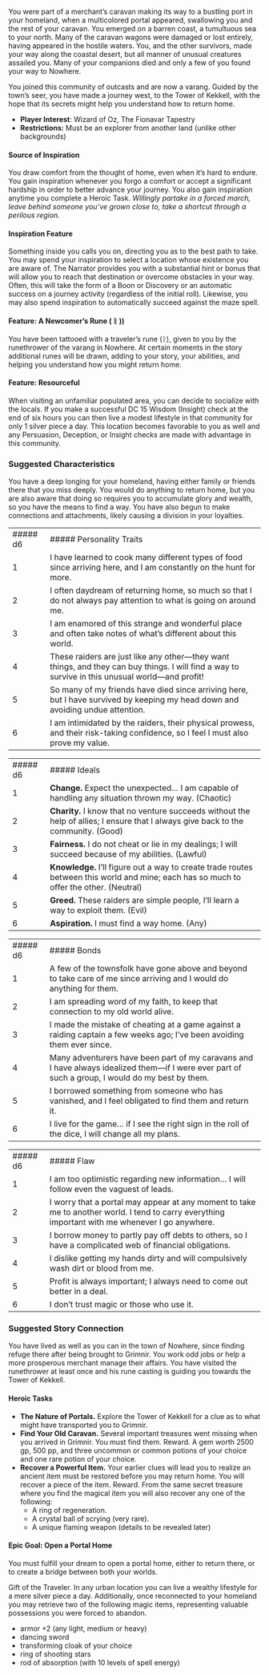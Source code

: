 You were part of a merchant’s caravan making its way to a bustling port in your homeland, when a multicolored portal appeared, swallowing you and the rest of your caravan. You emerged on a barren coast, a tumultuous sea to your north. Many of the caravan wagons were damaged or lost entirely, having appeared in the hostile waters. You, and the other survivors, made your way along the coastal desert, but all manner of unusual creatures assailed you. Many of your companions died and only a few of you found your way to Nowhere.

You joined this community of outcasts and are now a varang. Guided by the town’s seer, you have made a journey west, to the Tower of Kekkell, with the hope that its secrets might help you understand how to return home.

- **Player Interest**: Wizard of Oz, The Fionavar Tapestry 
- **Restrictions:** Must be an explorer from another land (unlike other backgrounds)

#### Source of Inspiration
You draw comfort from the thought of home, even when it’s hard to endure. You gain inspiration whenever you forgo a comfort or accept a significant hardship in order to better advance your journey.  You also gain inspiration anytime you complete a Heroic Task.
*Willingly partake in a forced march, leave behind someone you’ve grown close to, take a shortcut through a perilous region.*

#### Inspiration Feature
Something inside you calls you on, directing you as to the best path to take. You may spend your inspiration to select a location whose existence you are aware of. The Narrator provides you with a substantial hint or bonus that will allow you to reach that destination or overcome obstacles in your way. Often, this will take the form of a Boon or Discovery or an automatic success on a journey activity (regardless of the initial roll). Likewise, you may also spend inspiration to automatically succeed against the maze spell.

#### Feature: A Newcomer’s Rune ( ᚱ ))

You have been tattooed with a traveler’s rune (ᚱ), given to you by the runethrower of the varang in Nowhere. At certain moments in the story additional runes will be drawn, adding to your story, your abilities, and helping you understand how you might return home.

  

#### Feature: Resourceful

When visiting an unfamiliar populated area, you can decide to socialize with the locals. If you make a successful DC 15 Wisdom (Insight) check at the end of six hours you can then live a modest lifestyle in that community for only 1 silver piece a day. This location becomes favorable to you as well and any Persuasion, Deception, or Insight checks are made with advantage in this community.

### Suggested Characteristics

You have a deep longing for your homeland, having either family or friends there that you miss deeply. You would do anything to return home, but you are also aware that doing so requires you to accumulate glory and wealth, so you have the means to find a way. You have also begun to make connections and attachments, likely causing a division in your loyalties.  

  

|   |   |
|---|---|
|##### d6|##### Personality Traits|
|1|I have learned to cook many different types of food since arriving here, and I am constantly on the hunt for more.|
|2|I often daydream of returning home, so much so that I do not always pay attention to what is going on around me.|
|3|I am enamored of this strange and wonderful place and often take notes of what’s different about this world.|
|4|These raiders are just like any other—they want things, and they can buy things. I will find a way to survive in this unusual world—and profit!|
|5|So many of my friends have died since arriving here, but I have survived by keeping my head down and avoiding undue attention.|
|6|I am intimidated by the raiders, their physical prowess, and their risk-taking confidence, so I feel I must also prove my value.|

|   |   |
|---|---|
|##### d6|##### Ideals|
|1|**Change.** Expect the unexpected… I am capable of handling any situation thrown my way. (Chaotic)|
|2|**Charity.** I know that no venture succeeds without the help of allies; I ensure that I always give back to the community. (Good)|
|3|**Fairness.** I do not cheat or lie in my dealings; I will succeed because of my abilities. (Lawful)|
|4|**Knowledge.** I’ll figure out a way to create trade routes between this world and mine; each has so much to offer the other. (Neutral)|
|5|**Greed.** These raiders are simple people, I’ll learn a way to exploit them. (Evil)|
|6|**Aspiration.** I must find a way home. (Any)|

|   |   |
|---|---|
|##### d6|##### Bonds|
|1|A few of the townsfolk have gone above and beyond to take care of me since arriving and I would do anything for them.|
|2|I am spreading word of my faith, to keep that connection to my old world alive.|
|3|I made the mistake of cheating at a game against a raiding captain a few weeks ago; I’ve been avoiding them ever since.|
|4|Many adventurers have been part of my caravans and I have always idealized them—if I were ever part of such a group, I would do my best by them.|
|5|I borrowed something from someone who has vanished, and I feel obligated to find them and return it.|
|6|I live for the game… if I see the right sign in the roll of the dice, I will change all my plans.|

|   |   |
|---|---|
|##### d6|##### Flaw|
|1|I am too optimistic regarding new information… I will follow even the vaguest of leads.|
|2|I worry that a portal may appear at any moment to take me to another world. I tend to carry everything important with me whenever I go anywhere.|
|3|I borrow money to partly pay off debts to others, so I have a complicated web of financial obligations.|
|4|I dislike getting my hands dirty and will compulsively wash dirt or blood from me.|
|5|Profit is always important; I always need to come out better in a deal.|
|6|I don’t trust magic or those who use it.|

### Suggested Story Connection  

You have lived as well as you can in the town of Nowhere, since finding refuge there after being brought to Grimnir. You work odd jobs or help a more prosperous merchant manage their affairs. You have visited the runethrower at least once and his rune casting is guiding you towards the Tower of Kekkell.

  

#### Heroic Tasks

  

- **The Nature of Portals.** Explore the Tower of Kekkell for a clue as to what might have transported you to Grimnir.  
- **Find Your Old Caravan.** Several important treasures went missing when you arrived in Grimnir. You must find them. Reward. A gem worth 2500 gp, 500 pp, and three uncommon or common potions of your choice and one rare potion of your choice.
- **Recover a Powerful Item.** Your earlier clues will lead you to realize an ancient item must be restored before you may return home. You will recover a piece of the item. Reward. From the same secret treasure where you find the magical item you will also recover any one of the following:
    - A ring of regeneration.
    - A crystal ball of scrying (very rare).
    - A unique flaming weapon (details to be revealed later)

  

#### Epic Goal: Open a Portal Home

You must fulfill your dream to open a portal home, either to return there, or to create a bridge between both your worlds.

  

Gift of the Traveler. In any urban location you can live a wealthy lifestyle for a mere silver piece a day. Additionally, once reconnected to your homeland you may retrieve two of the following magic items, representing valuable possessions you were forced to abandon.

- armor +2 (any light, medium or heavy)
- dancing sword
- transforming cloak of your choice
- ring of shooting stars
- rod of absorption (with 10 levels of spell energy)